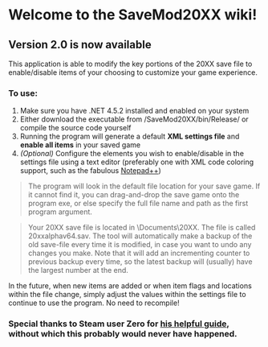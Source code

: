 # Welcome to the SaveMod20XX wiki!
## Version 2.0 is now available

This application is able to modify the key portions of the 20XX save file to enable/disable items of your choosing to customize your game experience.

### To use:
1. Make sure you have .NET 4.5.2 installed and enabled on your system
2. Either download the executable from /SaveMod20XX/bin/Release/ or compile the source code yourself
3. Running the program will generate a default **XML settings file** and **enable all items** in your saved game
4. _(Optional)_ Configure the elements you wish to enable/disable in the settings file using a text editor
   (preferably one with XML code coloring support, such as the fabulous [Notepad++](https://notepad-plus-plus.org/))
> The program will look in the default file location for your save game. If it cannot find it, you can drag-and-drop the save game onto the program exe, or else specify the full file name and path as the first program argument.

> Your 20XX save file is located in \Documents\20XX\. The file is called 20xxalphav64.sav. The tool will automatically make a backup of the old save-file every time it is modified, in case you want to undo any changes you make. Note that it will add an incrementing counter to previous backup every time, so the latest backup will (usually) have the largest number at the end.


In the future, when new items are added or when item flags and locations within the file change, simply adjust the values within the settings file to continue to use the program. No need to recompile!


### Special thanks to Steam user Zero for [his helpful guide](http://steamcommunity.com/sharedfiles/filedetails/?id=776854746), without which this probably would never have happened.
